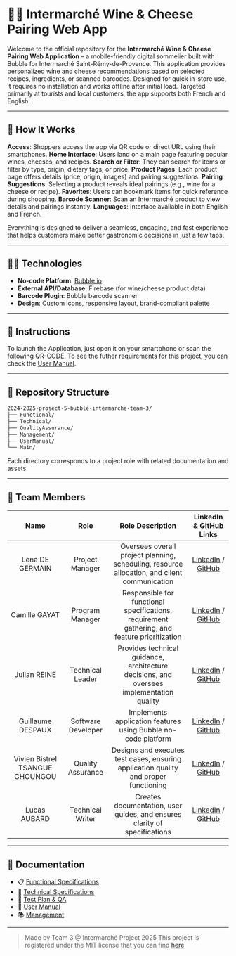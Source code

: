 # 🧀🍷 Intermarché Wine & Cheese Pairing Web App

Welcome to the official repository for the **Intermarché Wine & Cheese Pairing Web Application** – a mobile-friendly digital sommelier built with Bubble for Intermarché Saint-Rémy-de-Provence.
This application provides personalized wine and cheese recommendations based on selected recipes, ingredients, or scanned barcodes. Designed for quick in-store use, it requires no installation and works offline after initial load. Targeted primarily at tourists and local customers, the app supports both French and English.

---

## 🚀 How It Works

 **Access**: Shoppers access the app via QR code or direct URL using their smartphones.
 **Home Interface**: Users land on a main page featuring popular wines, cheeses, and recipes.
 **Search or Filter**: They can search for items or filter by type, origin, dietary tags, or price.
 **Product Pages**: Each product page offers details (price, origin, images) and pairing suggestions.
 **Pairing Suggestions**: Selecting a product reveals ideal pairings (e.g., wine for a cheese or recipe).
 **Favorites**: Users can bookmark items for quick reference during shopping.
 **Barcode Scanner**: Scan an Intermarché product to view details and pairings instantly.
 **Languages**: Interface available in both English and French.

Everything is designed to deliver a seamless, engaging, and fast experience that helps customers make better gastronomic decisions in just a few taps.

---

## 🧑‍💻 Technologies

- **No-code Platform**: [Bubble.io](https://bubble.io)
- **External API/Database**: Firebase (for wine/cheese product data)
- **Barcode Plugin**: Bubble barcode scanner
- **Design**: Custom icons, responsive layout, brand-compliant palette

---

## 📍 Instructions

To launch the Application, just open it on your smartphone or scan the following QR-CODE.
To see the futher requirements for this project, you can check the [User Manual](./UserManual/Document/userManual.pdf).

---

## 📁 Repository Structure

```bash
2024-2025-project-5-bubble-intermarche-team-3/
├── Functional/
├── Technical/
├── QualityAssurance/
├── Management/
├── UserManual/
└── Main/
```

Each directory corresponds to a project role with related documentation and assets.

---

## 👥 Team Members

|              Name               |        Role        |                                       Role Description                                       |                                           LinkedIn & GitHub Links                                           |
| :-----------------------------: | :----------------: | :------------------------------------------------------------------------------------------: | :---------------------------------------------------------------------------------------------------------: |
|         Lena DE GERMAIN         |  Project Manager   | Oversees overall project planning, scheduling, resource allocation, and client communication |       [LinkedIn](https://www.linkedin.com/in/léna-de-germain/) / [GitHub](https://github.com/lenadg18)        |
|          Camille GAYAT          |  Program Manager   | Responsible for functional specifications, requirement gathering, and feature prioritization |   [LinkedIn](https://www.linkedin.com/in/camille-g-a89114293/) / [GitHub](https://github.com/CamilleGayat)    |
|          Julian REINE           |  Technical Leader  |   Provides technical guidance, architecture decisions, and oversees implementation quality   |  [LinkedIn](https://www.linkedin.com/in/julian-reine-b2952632a/) / [GitHub](https://github.com/JulianREINE)   |
|        Guillaume DESPAUX        | Software Developer |                Implements application features using Bubble no-code platform                 |  [LinkedIn](https://www.linkedin.com/in/guillaume-despaux/) / [GitHub](https://github.com/GuillaumeDespaux)   |
| Vivien Bistrel TSANGUE CHOUNGOU | Quality Assurance  |     Designs and executes test cases, ensuring application quality and proper functioning     | [LinkedIn](https://www.linkedin.com/in/bistrel-tsangue-603635261/) / [GitHub](https://github.com/Bistrel2002) |
|          Lucas AUBARD           |  Technical Writer  |          Creates documentation, user guides, and ensures clarity of specifications           |         [LinkedIn](https://www.linkedin.com/in/lucasaubard/) / [GitHub](https://github.com/LucasAub)          |

---

## 📄 Documentation

- 📋 [Functional Specifications](./Document/FunctionalSpecification/functionalSpecification.md)
- 🔧 [Technical Specifications](./Document/TechnicalSpecifications/technicalSpecifications.md)
- 🧪 [Test Plan & QA](./Document/QualityAssurance)
- 📘 [User Manual](./Document/UserManual)
- 📚 [Management](./Document/Management/Document)

---

> Made by Team 3 @ Intermarché Project 2025
> This project is registered under the MIT license that you can find [here](./Document/TechnicalSpecifications/LICENSE.md)
